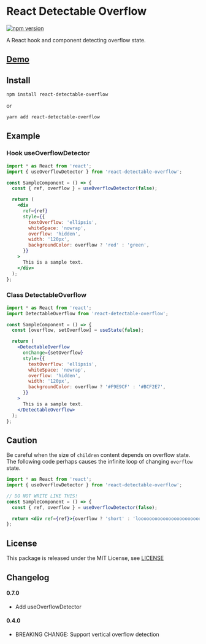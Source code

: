 # React Detectable Overflow

[![npm version](https://badge.fury.io/js/react-detectable-overflow.svg)](https://badge.fury.io/js/react-detectable-overflow)

A React hook and component detecting overflow state.

## [Demo](https://h-kanazawa.github.io/react-detectable-overflow/index.html)

## Install

```
npm install react-detectable-overflow
```

or

```
yarn add react-detectable-overflow
```

## Example

### Hook useOverflowDetector

```jsx
import * as React from 'react';
import { useOverflowDetector } from 'react-detectable-overflow';

const SampleComponent = () => {
  const { ref, overflow } = useOverflowDetector(false);

  return (
    <div
      ref={ref}
      style={{
        textOverflow: 'ellipsis',
        whiteSpace: 'nowrap',
        overflow: 'hidden',
        width: '120px',
        backgroundColor: overflow ? 'red' : 'green',
      }}
    >
      This is a sample text.
    </div>
  );
};
```

### Class DetectableOverflow

```jsx
import * as React from 'react';
import DetectableOverflow from 'react-detectable-overflow';

const SampleComponent = () => {
  const [overflow, setOverflow] = useState(false);

  return (
    <DetectableOverflow
      onChange={setOverflow}
      style={{
        textOverflow: 'ellipsis',
        whiteSpace: 'nowrap',
        overflow: 'hidden',
        width: '120px',
        backgroundColor: overflow ? '#F9E9CF' : '#BCF2E7',
      }}
    >
      This is a sample text.
    </DetectableOverflow>
  );
};
```

## Caution

Be careful when the size of `children` content depends on overflow state. The following code perhaps causes the infinite loop of changing `overflow` state.

```jsx
import * as React from 'react';
import { useOverflowDetector } from 'react-detectable-overflow';

// DO NOT WRITE LIKE THIS!
const SampleComponent = () => {
  const { ref, overflow } = useOverflowDetector(false);

  return <div ref={ref}>{overflow ? 'short' : 'loooooooooooooooooooooooooooooooooooooong'}</div>;
};
```

## License

This package is released under the MIT License, see [LICENSE](./LICENSE)

## Changelog

#### 0.7.0

- Add useOverflowDetector

#### 0.4.0

- BREAKING CHANGE: Support vertical overflow detection
